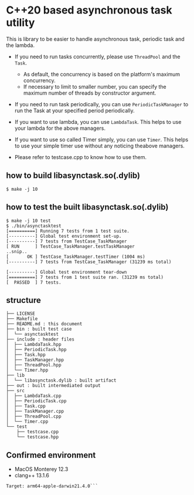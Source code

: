 # C++20 based asynchronous task utility

This is library to be easier to handle asynchronous task, periodic task and the lambda.

* If you need to run tasks concurrently, please use ```ThreadPool``` and the ```Task```.
  * As default, the concurrency is based on the platform's maximum concurrency.
  * If necessary to limit to smaller number, you can specify the maximum number of threads by constructor argument.

* If you need to run task periodically, you can use ```PeriodicTaskManager``` to run the Task at your specified period periodically.

* If you want to use lambda, you can use ```LambdaTask```. This helps to use your lambda for the above managers.

* If you want to use so called Timer simply, you can use ```Timer```. This helps to use your simple timer use without any noticing theabove managers.

* Please refer to testcase.cpp to know how to use them.


## how to build libasynctask.so(.dylib)

```
$ make -j 10
```

## how to test the built libasynctask.so(.dylib)

```
$ make -j 10 test
$ ./bin/asynctasktest
[==========] Running 7 tests from 1 test suite.
[----------] Global test environment set-up.
[----------] 7 tests from TestCase_TaskManager
[ RUN      ] TestCase_TaskManager.testTaskManager
..snip..
[       OK ] TestCase_TaskManager.testTimer (1004 ms)
[----------] 7 tests from TestCase_TaskManager (31239 ms total)

[----------] Global test environment tear-down
[==========] 7 tests from 1 test suite ran. (31239 ms total)
[  PASSED  ] 7 tests.
```

## structure

```
├── LICENSE
├── Makefile
├── README.md : this document
├── bin : built test case
│  └── asynctasktest
├── include : header files
│  ├── LambdaTask.hpp
│  ├── PeriodicTask.hpp
│  ├── Task.hpp
│  ├── TaskManager.hpp
│  ├── ThreadPool.hpp
│  └── Timer.hpp
├── lib
│  └── libasynctask.dylib : built artifact
├── out : built intermediated output
├── src
│  ├── LambdaTask.cpp
│  ├── PeriodicTask.cpp
│  ├── Task.cpp
│  ├── TaskManager.cpp
│  ├── ThreadPool.cpp
│  └── Timer.cpp
└── test
    ├── testcase.cpp
    └── testcase.hpp
```


## Confirmed environment

* MacOS Monterey 12.3
* clang++ 13.1.6

```Apple clang version 13.1.6 (clang-1316.0.21.2)
Target: arm64-apple-darwin21.4.0```
